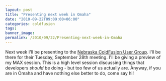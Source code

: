 ```yaml
---
layout: post
title: "Presenting next week in Omaha"
date: "2010-09-22T09:09:00+06:00"
categories: coldfusion 
tags: 
banner_image: 
permalink: /2010/09/22/Presenting-next-week-in-Omaha
---
```


Next week I'll be presenting to the <a href="http://necfug.com/">Nebraska ColdFusion User Group</a>. I'll be there for their Tuesday, September 28th meeting. I'll be giving a preview of my MAX session. This is a high level session discussing things that developers <i>should</i> be doing - but too few of us actually are. Anyway, if you are in Omaha and have nothing else better to do, come say hi!